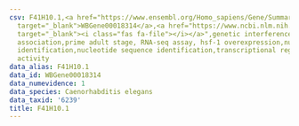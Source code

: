 ```yaml
---
csv: F41H10.1,<a href="https://www.ensembl.org/Homo_sapiens/Gene/Summary?db=core;g=WBGene00018314"
  target="_blank">WBGene00018314</a>,<a href="https://www.ncbi.nlm.nih.gov/pubmed/30894454"
  target="_blank"><i class="fas fa-file"></i></a>",genetic interference,functional
  association,prime adult stage, RNA-seq assay, hsf-1 overexpression,nucleotide sequence
  identification,nucleotide sequence identification,transcriptional regulation,up-regulates
  activity
data_alias: F41H10.1
data_id: WBGene00018314
data_numevidence: 1
data_species: Caenorhabditis elegans
data_taxid: '6239'
title: F41H10.1
---
```

